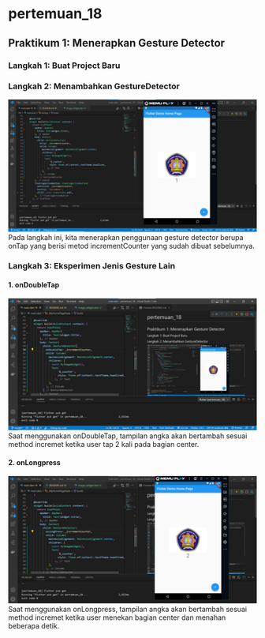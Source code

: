 # pertemuan_18


## Praktikum 1: Menerapkan Gesture Detector

### Langkah 1: Buat Project Baru
### Langkah 2: Menambahkan GestureDetector
![screenshoot pertemuan_18](images/praktikum_1_2.png)
Pada langkah ini, kita menerapkan penggunaan gesture detector berupa onTap yang berisi metod incrementCounter yang sudah dibuat sebelumnya.

### Langkah 3: Eksperimen Jenis Gesture Lain
#### 1. onDoubleTap
![screenshoot pertemuan_18](images/praktikum_1_4_1.png)
Saat menggunakan onDoubleTap, tampilan angka akan bertambah sesuai method incremet ketika user tap 2 kali pada bagian center.

#### 2. onLongpress
![screenshoot pertemuan_18](images/praktikum_1_4_2.png)
Saat menggunakan onLongpress, tampilan angka akan bertambah sesuai method incremet ketika user menekan bagian center dan menahan beberapa detik.



